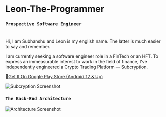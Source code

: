 # Leon-The-Programmer

### `Prospective Software Engineer`

#
Hi, I am Subhanshu and Leon is my english name. The latter is much easier to say and remember.

I am currently seeking a software engineer role in a FinTech or an HFT.
To express an immeasurable interest to work in the field of finance, I've independently engineered a Crypto Trading Platform — Subcryption.

<!--[📱 Get It On Google Play Store (Android 12 & Up)](https://play.google.com/store/apps/details?id=com.lymann_alpha.subcryption)-->
📱<a href="https://play.google.com/store/apps/details?id=com.lymann_alpha.subcryption" target="_blank">Get It On Google Play Store (Android 12 & Up)</a>

![Subcryption Screenshot](https://drive.google.com/uc?export=view&id=1nE7T8nWtuJBx3AzFsUdafeVmo_7Z1bMZ)

### `The Back-End Architecture`

![Architecture Screenshot](https://drive.google.com/uc?export=view&id=1ismKfvG6yxYIzBWYba-SSmAlY_bZ6vI0)
